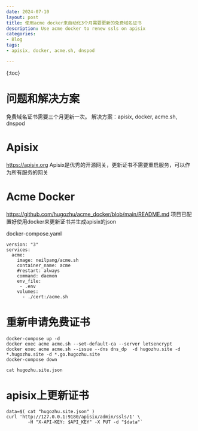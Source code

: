 ```yaml
---
date: 2024-07-10
layout: post
title: 使用acme docker来自动化3个月需要更新的免费域名证书
description: Use acme docker to renew ssls on apisix
categories:
- Blog
tags:
- apisix, docker, acme.sh, dnspod

---
```


{:toc}

# 问题和解决方案
免费域名证书需要三个月更新一次。
解决方案：apisix, docker, acme.sh, dnspod


# Apisix
https://apisix.org
Apisix是优秀的开源网关，更新证书不需要重启服务，可以作为所有服务的网关

# Acme Docker
https://github.com/hugozhu/acme_docker/blob/main/README.md
项目已配置好使用docker来更新证书并生成apisix的json

docker-compose.yaml
```
version: "3"
services:
  acme:
    image: neilpang/acme.sh
    container_name: acme
    #restart: always
    command: daemon
    env_file:
     - .env
    volumes:
      - ./cert:/acme.sh
```

# 重新申请免费证书
```
docker-compose up -d
docker exec acme acme.sh --set-default-ca --server letsencrypt
docker exec acme acme.sh --issue --dns dns_dp  -d hugozhu.site -d *.hugozhu.site -d *.go.hugozhu.site
docker-compose down

cat hugozhu.site.json
```

# apisix上更新证书
```
data=$( cat "hugozhu.site.json" )
curl 'http://127.0.0.1:9180/apisix/admin/ssls/1' \
        -H "X-API-KEY: $API_KEY" -X PUT -d "$data"`
```